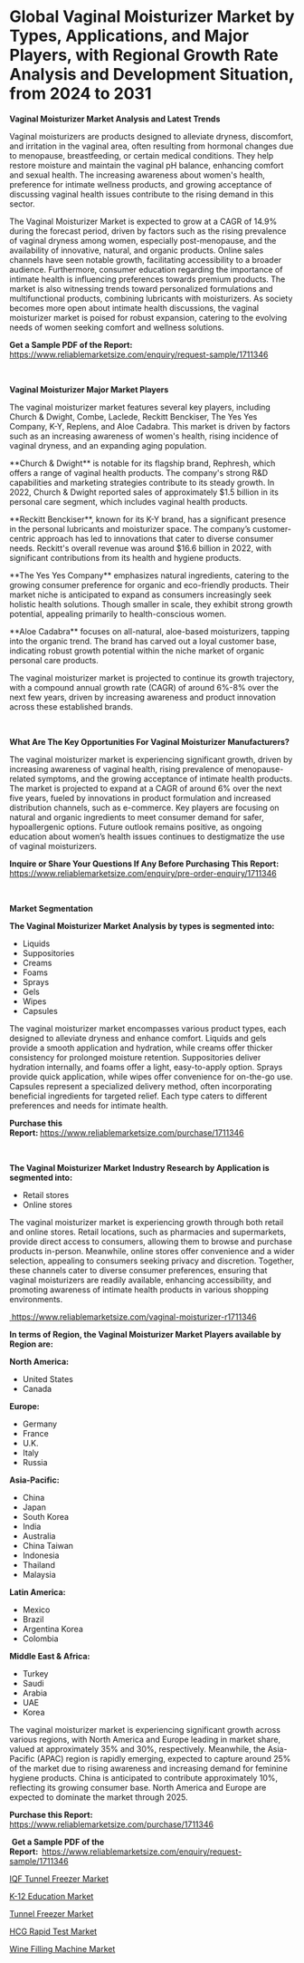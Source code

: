 <p><h1>Global Vaginal Moisturizer Market by Types, Applications, and Major Players, with Regional Growth Rate Analysis and Development Situation, from 2024 to 2031</h1></p><p><strong>Vaginal Moisturizer Market Analysis and Latest Trends</strong></p>
<p><p>Vaginal moisturizers are products designed to alleviate dryness, discomfort, and irritation in the vaginal area, often resulting from hormonal changes due to menopause, breastfeeding, or certain medical conditions. They help restore moisture and maintain the vaginal pH balance, enhancing comfort and sexual health. The increasing awareness about women's health, preference for intimate wellness products, and growing acceptance of discussing vaginal health issues contribute to the rising demand in this sector.</p><p>The Vaginal Moisturizer Market is expected to grow at a CAGR of 14.9% during the forecast period, driven by factors such as the rising prevalence of vaginal dryness among women, especially post-menopause, and the availability of innovative, natural, and organic products. Online sales channels have seen notable growth, facilitating accessibility to a broader audience. Furthermore, consumer education regarding the importance of intimate health is influencing preferences towards premium products. The market is also witnessing trends toward personalized formulations and multifunctional products, combining lubricants with moisturizers. As society becomes more open about intimate health discussions, the vaginal moisturizer market is poised for robust expansion, catering to the evolving needs of women seeking comfort and wellness solutions.</p></p>
<p><strong>Get a Sample PDF of the Report:&nbsp;</strong> <a href="https://www.reliablemarketsize.com/enquiry/request-sample/1711346?utm_campaign=1131&utm_medium=2&utm_source=Github&utm_content=ia&utm_term=22102024&utm_id=vaginal-moisturizer">https://www.reliablemarketsize.com/enquiry/request-sample/1711346</a></p>
<p>&nbsp;</p>
<p><strong>Vaginal Moisturizer Major Market Players</strong></p>
<p><p>The vaginal moisturizer market features several key players, including Church & Dwight, Combe, Laclede, Reckitt Benckiser, The Yes Yes Company, K-Y, Replens, and Aloe Cadabra. This market is driven by factors such as an increasing awareness of women's health, rising incidence of vaginal dryness, and an expanding aging population.</p><p>**Church & Dwight** is notable for its flagship brand, Rephresh, which offers a range of vaginal health products. The company's strong R&D capabilities and marketing strategies contribute to its steady growth. In 2022, Church & Dwight reported sales of approximately $1.5 billion in its personal care segment, which includes vaginal health products.</p><p>**Reckitt Benckiser**, known for its K-Y brand, has a significant presence in the personal lubricants and moisturizer space. The company’s customer-centric approach has led to innovations that cater to diverse consumer needs. Reckitt's overall revenue was around $16.6 billion in 2022, with significant contributions from its health and hygiene products.</p><p>**The Yes Yes Company** emphasizes natural ingredients, catering to the growing consumer preference for organic and eco-friendly products. Their market niche is anticipated to expand as consumers increasingly seek holistic health solutions. Though smaller in scale, they exhibit strong growth potential, appealing primarily to health-conscious women.</p><p>**Aloe Cadabra** focuses on all-natural, aloe-based moisturizers, tapping into the organic trend. The brand has carved out a loyal customer base, indicating robust growth potential within the niche market of organic personal care products.</p><p>The vaginal moisturizer market is projected to continue its growth trajectory, with a compound annual growth rate (CAGR) of around 6%-8% over the next few years, driven by increasing awareness and product innovation across these established brands.</p></p>
<p>&nbsp;</p>
<p><strong>What Are The Key Opportunities For Vaginal Moisturizer Manufacturers?</strong></p>
<p><p>The vaginal moisturizer market is experiencing significant growth, driven by increasing awareness of vaginal health, rising prevalence of menopause-related symptoms, and the growing acceptance of intimate health products. The market is projected to expand at a CAGR of around 6% over the next five years, fueled by innovations in product formulation and increased distribution channels, such as e-commerce. Key players are focusing on natural and organic ingredients to meet consumer demand for safer, hypoallergenic options. Future outlook remains positive, as ongoing education about women’s health issues continues to destigmatize the use of vaginal moisturizers.</p></p>
<p><strong>Inquire or Share Your Questions If Any Before Purchasing This Report:</strong> <a href="https://www.reliablemarketsize.com/enquiry/pre-order-enquiry/1711346?utm_campaign=1131&utm_medium=2&utm_source=Github&utm_content=ia&utm_term=22102024&utm_id=vaginal-moisturizer">https://www.reliablemarketsize.com/enquiry/pre-order-enquiry/1711346</a></p>
<p>&nbsp;</p>
<p><strong>Market Segmentation</strong></p>
<p><strong>The Vaginal Moisturizer Market Analysis by types is segmented into:</strong></p>
<p><ul><li>Liquids</li><li>Suppositories</li><li>Creams</li><li>Foams</li><li>Sprays</li><li>Gels</li><li>Wipes</li><li>Capsules</li></ul></p>
<p><p>The vaginal moisturizer market encompasses various product types, each designed to alleviate dryness and enhance comfort. Liquids and gels provide a smooth application and hydration, while creams offer thicker consistency for prolonged moisture retention. Suppositories deliver hydration internally, and foams offer a light, easy-to-apply option. Sprays provide quick application, while wipes offer convenience for on-the-go use. Capsules represent a specialized delivery method, often incorporating beneficial ingredients for targeted relief. Each type caters to different preferences and needs for intimate health.</p></p>
<p><strong>Purchase this Report:&nbsp;</strong><a href="https://www.reliablemarketsize.com/purchase/1711346?utm_campaign=1131&utm_medium=2&utm_source=Github&utm_content=ia&utm_term=22102024&utm_id=vaginal-moisturizer">https://www.reliablemarketsize.com/purchase/1711346</a></p>
<p>&nbsp;</p>
<p><strong>The Vaginal Moisturizer Market Industry Research by Application is segmented into:</strong></p>
<p><ul><li>Retail stores</li><li>Online stores</li></ul></p>
<p><p>The vaginal moisturizer market is experiencing growth through both retail and online stores. Retail locations, such as pharmacies and supermarkets, provide direct access to consumers, allowing them to browse and purchase products in-person. Meanwhile, online stores offer convenience and a wider selection, appealing to consumers seeking privacy and discretion. Together, these channels cater to diverse consumer preferences, ensuring that vaginal moisturizers are readily available, enhancing accessibility, and promoting awareness of intimate health products in various shopping environments.</p></p>
<p><a href="https://www.reliablemarketsize.com/vaginal-moisturizer-r1711346?utm_campaign=1131&utm_medium=2&utm_source=Github&utm_content=ia&utm_term=22102024&utm_id=vaginal-moisturizer">&nbsp;https://www.reliablemarketsize.com/vaginal-moisturizer-r1711346</a></p>
<p><strong>In terms of Region, the Vaginal Moisturizer Market Players available by Region are:</strong></p>
<p>
    <p> <strong> North America: </strong>
        <ul>
            <li>United States</li>
            <li>Canada</li>
        </ul>
        </p> 
    <p> <strong> Europe: </strong>
        <ul>
            <li>Germany</li>
            <li>France</li>
            <li>U.K.</li>
            <li>Italy</li>
            <li>Russia</li>
        </ul>
        </p> 
    <p> <strong> Asia-Pacific: </strong>
        <ul>
            <li>China</li>
            <li>Japan</li>
            <li>South Korea</li>
            <li>India</li>
            <li>Australia</li>
            <li>China Taiwan</li>
            <li>Indonesia</li>
            <li>Thailand</li>
            <li>Malaysia</li>
        </ul>
        </p> 
    <p> <strong> Latin America: </strong>
        <ul>
            <li>Mexico</li>
            <li>Brazil</li>
            <li>Argentina Korea</li>
            <li>Colombia</li>
        </ul>
        </p> 
    <p> <strong> Middle East & Africa: </strong>
        <ul>
            <li>Turkey</li>
            <li>Saudi</li>
            <li>Arabia</li>
            <li>UAE</li>
            <li>Korea</li>
        </ul>
    </p>
    </p>
<p><p>The vaginal moisturizer market is experiencing significant growth across various regions, with North America and Europe leading in market share, valued at approximately 35% and 30%, respectively. Meanwhile, the Asia-Pacific (APAC) region is rapidly emerging, expected to capture around 25% of the market due to rising awareness and increasing demand for feminine hygiene products. China is anticipated to contribute approximately 10%, reflecting its growing consumer base. North America and Europe are expected to dominate the market through 2025.</p></p>
<p><strong>Purchase this Report: </strong><a href="https://www.reliablemarketsize.com/purchase/1711346?utm_campaign=1131&utm_medium=2&utm_source=Github&utm_content=ia&utm_term=22102024&utm_id=vaginal-moisturizer">https://www.reliablemarketsize.com/purchase/1711346</a></p>
<p>&nbsp;<strong>Get a Sample PDF of the Report:&nbsp;&nbsp;</strong><a href="https://www.reliablemarketsize.com/enquiry/request-sample/1711346?utm_campaign=1131&utm_medium=2&utm_source=Github&utm_content=ia&utm_term=22102024&utm_id=vaginal-moisturizer">https://www.reliablemarketsize.com/enquiry/request-sample/1711346</a></p>
<p><strong></strong></p>
<p><p><a href="https://issuu.com/reportprime-2/docs/iqf-tunnel-freezer-market-size-2030_e220cf933a8ab1?utm_campaign=1131&utm_medium=2&utm_source=Github&utm_content=ia&utm_term=22102024&utm_id=vaginal-moisturizer">IQF Tunnel Freezer Market</a></p><p><a href="https://github.com/doyeme32g/Market-Research-Report-List-1/blob/main/k-12-education-market.md?utm_campaign=1131&utm_medium=2&utm_source=Github&utm_content=ia&utm_term=22102024&utm_id=vaginal-moisturizer">K-12 Education Market</a></p><p><a href="https://issuu.com/reportprime-2/docs/tunnel-freezer-market-size-2030.ppt_eb03beceb90d02?utm_campaign=1131&utm_medium=2&utm_source=Github&utm_content=ia&utm_term=22102024&utm_id=vaginal-moisturizer">Tunnel Freezer Market</a></p><p><a href="https://github.com/kandidbn/Market-Research-Report-List-1/blob/main/hcg-rapid-test-market.md?utm_campaign=1131&utm_medium=2&utm_source=Github&utm_content=ia&utm_term=22102024&utm_id=vaginal-moisturizer">HCG Rapid Test Market</a></p><p><a href="https://www.linkedin.com/pulse/future-trends-global-wine-filling-machine-market-insights-analysis-rfuvf?utm_campaign=1131&utm_medium=2&utm_source=Github&utm_content=ia&utm_term=22102024&utm_id=vaginal-moisturizer">Wine Filling Machine Market</a></p></p>